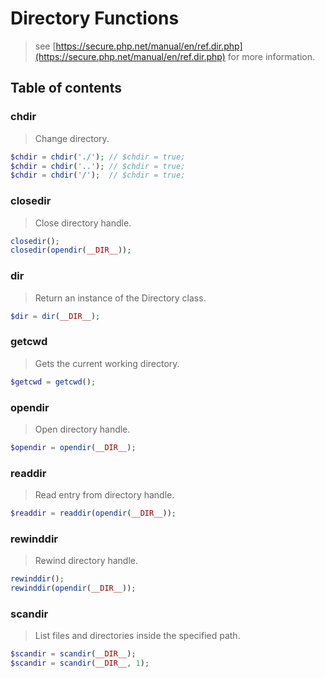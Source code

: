 # Directory Functions

> see [https://secure.php.net/manual/en/ref.dir.php](https://secure.php.net/manual/en/ref.dir.php) for more information.

## Table of contents

### chdir

> Change directory.

```php
$chdir = chdir('./'); // $chdir = true;
$chdir = chdir('..'); // $chdir = true;
$chdir = chdir('/');  // $chdir = true;
```

### closedir

> Close directory handle.

```php
closedir();
closedir(opendir(__DIR__));
```

### dir

> Return an instance of the Directory class.

```php
$dir = dir(__DIR__);
```

### getcwd

> Gets the current working directory.

```php
$getcwd = getcwd();
```

### opendir

> Open directory handle.

```php
$opendir = opendir(__DIR__);
```

### readdir

> Read entry from directory handle.

```php
$readdir = readdir(opendir(__DIR__));
```

### rewinddir

> Rewind directory handle.

```php
rewinddir();
rewinddir(opendir(__DIR__));
```

### scandir

> List files and directories inside the specified path.

```php
$scandir = scandir(__DIR__);
$scandir = scandir(__DIR__, 1);
```